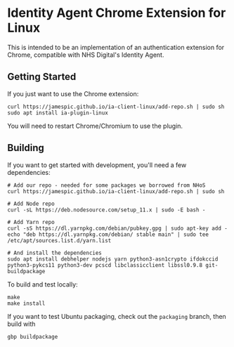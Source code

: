 Identity Agent Chrome Extension for Linux
=========================================

This is intended to be an implementation of an authentication extension for
Chrome, compatible with NHS Digital's Identity Agent.

Getting Started
---------------

If you just want to use the Chrome extension:

```
curl https://jamespic.github.io/ia-client-linux/add-repo.sh | sudo sh
sudo apt install ia-plugin-linux
```

You will need to restart Chrome/Chromium to use the plugin.

Building
--------

If you want to get started with development, you'll need a few dependencies:

```
# Add our repo - needed for some packages we borrowed from NHoS
curl https://jamespic.github.io/ia-client-linux/add-repo.sh | sudo sh

# Add Node repo
curl -sL https://deb.nodesource.com/setup_11.x | sudo -E bash -

# Add Yarn repo
curl -sS https://dl.yarnpkg.com/debian/pubkey.gpg | sudo apt-key add -
echo "deb https://dl.yarnpkg.com/debian/ stable main" | sudo tee /etc/apt/sources.list.d/yarn.list

# And install the dependencies
sudo apt install debhelper nodejs yarn python3-asn1crypto ifdokccid python3-pykcs11 python3-dev pcscd libclassicclient libssl0.9.8 git-buildpackage
```

To build and test locally:

```
make
make install
```

If you want to test Ubuntu packaging, check out the `packaging` branch, then build with 
```
gbp buildpackage
```
